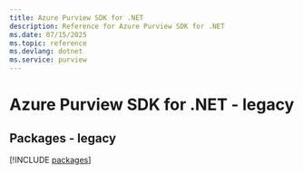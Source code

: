 ```yaml
---
title: Azure Purview SDK for .NET
description: Reference for Azure Purview SDK for .NET
ms.date: 07/15/2025
ms.topic: reference
ms.devlang: dotnet
ms.service: purview
---
```

# Azure Purview SDK for .NET - legacy
## Packages - legacy
[!INCLUDE [packages](purview-index.md)]